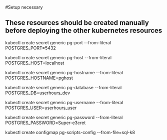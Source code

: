 #Setup necessary

## These resources should be created manually before deploying the other kubernetes resources

kubectl create secret generic pg-port --from-literal POSTGRES_PORT=5432

kubectl create secret generic pg-host --from-literal POSTGRES_HOST=localhost

kubectl create secret generic pg-hostname --from-literal POSTGRES_HOSTNAME=pghost

kubectl create secret generic pg-database --from-literal POSTGRES_DB=userhours_dev

kubectl create secret generic pg-username --from-literal POSTGRES_USER=userhours_user

kubectl create secret generic pg-password --from-literal POSTGRES_PASSWORD=Super-e3cret

kubectl create configmap pg-scripts-config --from-file=sql-k8

